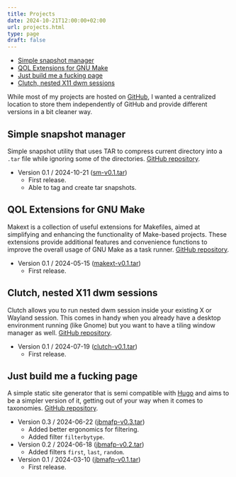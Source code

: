 ```yaml
---
title: Projects
date: 2024-10-21T12:00:00+02:00
url: projects.html
type: page
draft: false
---
```


- [Simple snapshot manager](#simple-snapshot-manager)
- [QOL Extensions for GNU Make](#qol-extensions-for-gnu-make)
- [Just build me a fucking page](#just-build-me-a-fucking-page)
- [Clutch, nested X11 dwm sessions](#clutch-nested-x11-dwm-sessions)

While most of my projects are hosted on
[GitHub](https://github.com/mitjafelicijan), I wanted a centralized location to
store them independently of GitHub and provide different versions in a bit
cleaner way.

## Simple snapshot manager

Simple snapshot utility that uses TAR to compress current directory into a
`.tar` file while ignoring some of the directories.
[GitHub repository](https://github.com/mitjafelicijan/sm).

- Version 0.1 / 2024-10-21 ([sm-v0.1.tar](/snapshots/sm-v0.1.tar))
  - First release.
  - Able to tag and create tar snapshots.

## QOL Extensions for GNU Make

Makext is a collection of useful extensions for Makefiles, aimed at simplifying
and enhancing the functionality of Make-based projects. These extensions
provide additional features and convenience functions to improve the overall
usage of GNU Make as a task runner.
[GitHub repository](https://github.com/mitjafelicijan/makext).

- Version 0.1 / 2024-05-15 ([makext-v0.1.tar](/snapshots/makext-v0.1.tar))
  - First release.

## Clutch, nested X11 dwm sessions

Clutch allows you to run nested dwm session inside your existing X or Wayland
session. This comes in handy when you already have a desktop environment
running (like Gnome) but you want to have a tiling window manager as well.
[GitHub repository](https://github.com/mitjafelicijan/clutch).

- Version 0.1 / 2024-07-19 ([clutch-v0.1.tar](/snapshots/clutch-v0.1.tar))
  - First release.

## Just build me a fucking page

A simple static site generator that is semi compatible with
[Hugo](https://gohugo.io/) and aims to be a simpler version of it, getting out
of your way when it comes to taxonomies. [GitHub
repository](https://github.com/mitjafelicijan/jbmafp).

- Version 0.3 / 2024-06-22 ([jbmafp-v0.3.tar](/snapshots/jbmafp-v0.3.tar))
  - Added better ergonomics for filtering.
  - Added filter `filterbytype`.
- Version 0.2 / 2024-06-18 ([jbmafp-v0.2.tar](/snapshots/jbmafp-v0.2.tar))
  - Added filters `first`, `last`, `random`.
- Version 0.1 / 2024-03-10 ([jbmafp-v0.1.tar](/snapshots/jbmafp-v0.1.tar))
  - First release.


